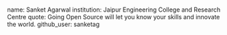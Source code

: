 
###
name: Sanket Agarwal
institution: Jaipur Engineering College and Research Centre
quote: Going Open Source will let you know your skills and innovate the world.
github_user: sanketag
###

